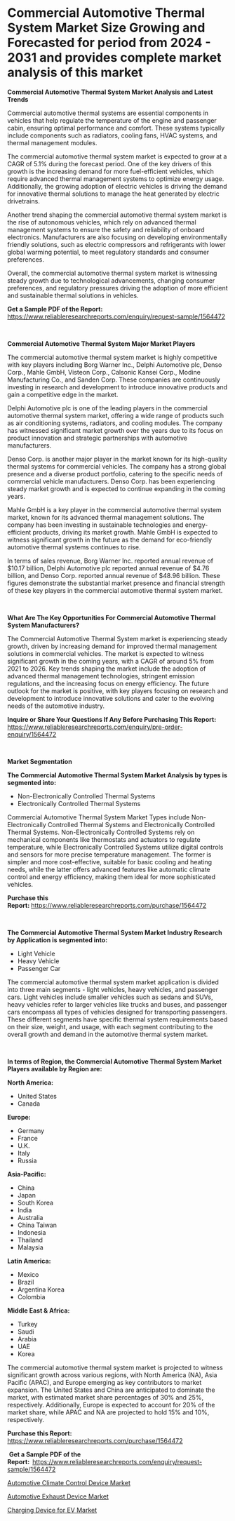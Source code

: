 <p><h1>Commercial Automotive Thermal System Market Size Growing and Forecasted for period from 2024 - 2031 and provides complete market analysis of this market</h1></p><p><strong>Commercial Automotive Thermal System Market Analysis and Latest Trends</strong></p>
<p><p>Commercial automotive thermal systems are essential components in vehicles that help regulate the temperature of the engine and passenger cabin, ensuring optimal performance and comfort. These systems typically include components such as radiators, cooling fans, HVAC systems, and thermal management modules.</p><p>The commercial automotive thermal system market is expected to grow at a CAGR of 5.1% during the forecast period. One of the key drivers of this growth is the increasing demand for more fuel-efficient vehicles, which require advanced thermal management systems to optimize energy usage. Additionally, the growing adoption of electric vehicles is driving the demand for innovative thermal solutions to manage the heat generated by electric drivetrains.</p><p>Another trend shaping the commercial automotive thermal system market is the rise of autonomous vehicles, which rely on advanced thermal management systems to ensure the safety and reliability of onboard electronics. Manufacturers are also focusing on developing environmentally friendly solutions, such as electric compressors and refrigerants with lower global warming potential, to meet regulatory standards and consumer preferences.</p><p>Overall, the commercial automotive thermal system market is witnessing steady growth due to technological advancements, changing consumer preferences, and regulatory pressures driving the adoption of more efficient and sustainable thermal solutions in vehicles.</p></p>
<p><strong>Get a Sample PDF of the Report:&nbsp;</strong> <a href="https://www.reliableresearchreports.com/enquiry/request-sample/1564472">https://www.reliableresearchreports.com/enquiry/request-sample/1564472</a></p>
<p>&nbsp;</p>
<p><strong>Commercial Automotive Thermal System Major Market Players</strong></p>
<p><p>The commercial automotive thermal system market is highly competitive with key players including Borg Warner Inc., Delphi Automotive plc, Denso Corp., Mahle GmbH, Visteon Corp., Calsonic Kansei Corp., Modine Manufacturing Co., and Sanden Corp. These companies are continuously investing in research and development to introduce innovative products and gain a competitive edge in the market.</p><p>Delphi Automotive plc is one of the leading players in the commercial automotive thermal system market, offering a wide range of products such as air conditioning systems, radiators, and cooling modules. The company has witnessed significant market growth over the years due to its focus on product innovation and strategic partnerships with automotive manufacturers.</p><p>Denso Corp. is another major player in the market known for its high-quality thermal systems for commercial vehicles. The company has a strong global presence and a diverse product portfolio, catering to the specific needs of commercial vehicle manufacturers. Denso Corp. has been experiencing steady market growth and is expected to continue expanding in the coming years.</p><p>Mahle GmbH is a key player in the commercial automotive thermal system market, known for its advanced thermal management solutions. The company has been investing in sustainable technologies and energy-efficient products, driving its market growth. Mahle GmbH is expected to witness significant growth in the future as the demand for eco-friendly automotive thermal systems continues to rise.</p><p>In terms of sales revenue, Borg Warner Inc. reported annual revenue of $10.17 billion, Delphi Automotive plc reported annual revenue of $4.76 billion, and Denso Corp. reported annual revenue of $48.96 billion. These figures demonstrate the substantial market presence and financial strength of these key players in the commercial automotive thermal system market.</p></p>
<p>&nbsp;</p>
<p><strong>What Are The Key Opportunities For Commercial Automotive Thermal System Manufacturers?</strong></p>
<p><p>The Commercial Automotive Thermal System market is experiencing steady growth, driven by increasing demand for improved thermal management solutions in commercial vehicles. The market is expected to witness significant growth in the coming years, with a CAGR of around 5% from 2021 to 2026. Key trends shaping the market include the adoption of advanced thermal management technologies, stringent emission regulations, and the increasing focus on energy efficiency. The future outlook for the market is positive, with key players focusing on research and development to introduce innovative solutions and cater to the evolving needs of the automotive industry.</p></p>
<p><strong>Inquire or Share Your Questions If Any Before Purchasing This Report:</strong> <a href="https://www.reliableresearchreports.com/enquiry/pre-order-enquiry/1564472">https://www.reliableresearchreports.com/enquiry/pre-order-enquiry/1564472</a></p>
<p>&nbsp;</p>
<p><strong>Market Segmentation</strong></p>
<p><strong>The Commercial Automotive Thermal System Market Analysis by types is segmented into:</strong></p>
<p><ul><li>Non-Electronically Controlled Thermal Systems</li><li>Electronically Controlled Thermal Systems</li></ul></p>
<p><p>Commercial Automotive Thermal System Market Types include Non-Electronically Controlled Thermal Systems and Electronically Controlled Thermal Systems. Non-Electronically Controlled Systems rely on mechanical components like thermostats and actuators to regulate temperature, while Electronically Controlled Systems utilize digital controls and sensors for more precise temperature management. The former is simpler and more cost-effective, suitable for basic cooling and heating needs, while the latter offers advanced features like automatic climate control and energy efficiency, making them ideal for more sophisticated vehicles.</p></p>
<p><strong>Purchase this Report:&nbsp;</strong><a href="https://www.reliableresearchreports.com/purchase/1564472">https://www.reliableresearchreports.com/purchase/1564472</a></p>
<p>&nbsp;</p>
<p><strong>The Commercial Automotive Thermal System Market Industry Research by Application is segmented into:</strong></p>
<p><ul><li>Light Vehicle</li><li>Heavy Vehicle</li><li>Passenger Car</li></ul></p>
<p><p>The commercial automotive thermal system market application is divided into three main segments - light vehicles, heavy vehicles, and passenger cars. Light vehicles include smaller vehicles such as sedans and SUVs, heavy vehicles refer to larger vehicles like trucks and buses, and passenger cars encompass all types of vehicles designed for transporting passengers. These different segments have specific thermal system requirements based on their size, weight, and usage, with each segment contributing to the overall growth and demand in the automotive thermal system market.</p></p>
<p>&nbsp;</p>
<p><strong>In terms of Region, the Commercial Automotive Thermal System Market Players available by Region are:</strong></p>
<p>
    <p> <strong> North America: </strong>
        <ul>
            <li>United States</li>
            <li>Canada</li>
        </ul>
        </p> 
    <p> <strong> Europe: </strong>
        <ul>
            <li>Germany</li>
            <li>France</li>
            <li>U.K.</li>
            <li>Italy</li>
            <li>Russia</li>
        </ul>
        </p> 
    <p> <strong> Asia-Pacific: </strong>
        <ul>
            <li>China</li>
            <li>Japan</li>
            <li>South Korea</li>
            <li>India</li>
            <li>Australia</li>
            <li>China Taiwan</li>
            <li>Indonesia</li>
            <li>Thailand</li>
            <li>Malaysia</li>
        </ul>
        </p> 
    <p> <strong> Latin America: </strong>
        <ul>
            <li>Mexico</li>
            <li>Brazil</li>
            <li>Argentina Korea</li>
            <li>Colombia</li>
        </ul>
        </p> 
    <p> <strong> Middle East & Africa: </strong>
        <ul>
            <li>Turkey</li>
            <li>Saudi</li>
            <li>Arabia</li>
            <li>UAE</li>
            <li>Korea</li>
        </ul>
    </p>
    </p>
<p><p>The commercial automotive thermal system market is projected to witness significant growth across various regions, with North America (NA), Asia Pacific (APAC), and Europe emerging as key contributors to market expansion. The United States and China are anticipated to dominate the market, with estimated market share percentages of 30% and 25%, respectively. Additionally, Europe is expected to account for 20% of the market share, while APAC and NA are projected to hold 15% and 10%, respectively.</p></p>
<p><strong>Purchase this Report: </strong><a href="https://www.reliableresearchreports.com/purchase/1564472">https://www.reliableresearchreports.com/purchase/1564472</a></p>
<p>&nbsp;<strong>Get a Sample PDF of the Report:&nbsp;&nbsp;</strong><a href="https://www.reliableresearchreports.com/enquiry/request-sample/1564472">https://www.reliableresearchreports.com/enquiry/request-sample/1564472</a></p>
<p><strong></strong></p>
<p><p><a href="https://github.com/nicoletavirag/Market-Research-Report-List-2/blob/main/automotive-climate-control-device-market.md">Automotive Climate Control Device Market</a></p><p><a href="https://github.com/redneck06/Market-Research-Report-List-2/blob/main/automotive-exhaust-device-market.md">Automotive Exhaust Device Market</a></p><p><a href="https://github.com/peachesmcdowel1/Market-Research-Report-List-1/blob/main/charging-device-for-ev-market.md">Charging Device for EV Market</a></p></p>